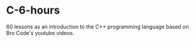 # C-6-hours
60 lessons as an introduction to the C++ programming language based on Bro Code's youtube videos. 
